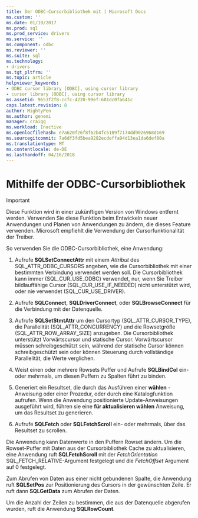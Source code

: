 ```yaml
---
title: Der ODBC-Cursorbibliothek mit | Microsoft Docs
ms.custom: ''
ms.date: 01/19/2017
ms.prod: sql
ms.prod_service: drivers
ms.service: ''
ms.component: odbc
ms.reviewer: ''
ms.suite: sql
ms.technology:
- drivers
ms.tgt_pltfrm: ''
ms.topic: article
helpviewer_keywords:
- ODBC cursor library [ODBC], using cursor library
- cursor library [ODBC], using cursor library
ms.assetid: 9653f2f8-ccfc-4220-99ef-601dc0fa641c
caps.latest.revision: 8
author: MightyPen
ms.author: genemi
manager: craigg
ms.workload: Inactive
ms.openlocfilehash: e7a620f26f8f62b4fc5189f7174dd9026968d169
ms.sourcegitcommit: 7a6df3fd5bea9282ecdeffa94d13ea1da6def80a
ms.translationtype: MT
ms.contentlocale: de-DE
ms.lasthandoff: 04/16/2018
---
```

# <a name="using-the-odbc-cursor-library"></a>Mithilfe der ODBC-Cursorbibliothek
> [!IMPORTANT]  
>  Diese Funktion wird in einer zukünftigen Version von Windows entfernt werden. Verwenden Sie diese Funktion beim Entwickeln neuer Anwendungen und Planen von Anwendungen zu ändern, die dieses Feature verwenden. Microsoft empfiehlt die Verwendung der Cursorfunktionalität der Treiber.  
  
 So verwenden Sie die ODBC-Cursorbibliothek, eine Anwendung:  
  
1.  Aufrufe **SQLSetConnectAttr** mit einem *Attribut* des SQL_ATTR_ODBC_CURSORS angeben, wie die Cursorbibliothek mit einer bestimmten Verbindung verwendet werden soll. Die Cursorbibliothek kann immer (SQL_CUR_USE_ODBC) verwendet, nur, wenn Sie Treiber bildlauffähige Cursor (SQL_CUR_USE_IF_NEEDED) nicht unterstützt wird, oder nie verwendet (SQL_CUR_USE_DRIVER).  
  
2.  Aufrufe **SQLConnect**, **SQLDriverConnect**, oder **SQLBrowseConnect** für die Verbindung mit der Datenquelle.  
  
3.  Aufrufe **SQLSetStmtAttr** um den Cursortyp (SQL_ATTR_CURSOR_TYPE), die Parallelität (SQL_ATTR_CONCURRENCY) und die Rowsetgröße (SQL_ATTR_ROW_ARRAY_SIZE) anzugeben. Die Cursorbibliothek unterstützt Vorwärtscursor und statische Cursor. Vorwärtscursor müssen schreibgeschützt sein, während der statische Cursor können schreibgeschützt sein oder können Steuerung durch vollständige Parallelität, die Werte verglichen.  
  
4.  Weist einen oder mehrere Rowsets Puffer und Aufrufe **SQLBindCol** ein- oder mehrmals, um diesen Puffern zu Spalten führt zu binden.  
  
5.  Generiert ein Resultset, die durch das Ausführen einer **wählen** -Anweisung oder einer Prozedur, oder durch eine Katalogfunktion aufrufen. Wenn die Anwendung positionierte Update-Anweisungen ausgeführt wird, führen sie eine **für aktualisieren wählen** Anweisung, um das Resultset zu generieren.  
  
6.  Aufrufe **SQLFetch** oder **SQLFetchScroll** ein- oder mehrmals, über das Resultset zu scrollen.  
  
 Die Anwendung kann Datenwerte in den Puffern Rowset ändern. Um die Rowset-Puffer mit Daten aus der Cursorbibliothek Cache zu aktualisieren, eine Anwendung ruft **SQLFetchScroll** mit der *FetchOrientation* SQL_FETCH_RELATIVE-Argument festgelegt und die  *FetchOffset* Argument auf 0 festgelegt.  
  
 Zum Abrufen von Daten aus einer nicht gebundenen Spalte, die Anwendung ruft **SQLSetPos** zur Positionierung des Cursors in der gewünschten Zeile. Er ruft dann **SQLGetData** zum Abrufen der Daten.  
  
 Um die Anzahl der Zeilen zu bestimmen, die aus der Datenquelle abgerufen wurden, ruft die Anwendung **SQLRowCount**.
